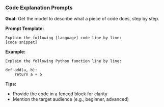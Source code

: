 ### Code Explanation Prompts

**Goal:** Get the model to describe what a piece of code does, step by step.

**Prompt Template:**
```
Explain the following [language] code line by line:
[code snippet]
```

**Example:**
```
Explain the following Python function line by line:

def add(a, b):
    return a + b
```

**Tips:**
- Provide the code in a fenced block for clarity
- Mention the target audience (e.g., beginner, advanced)
